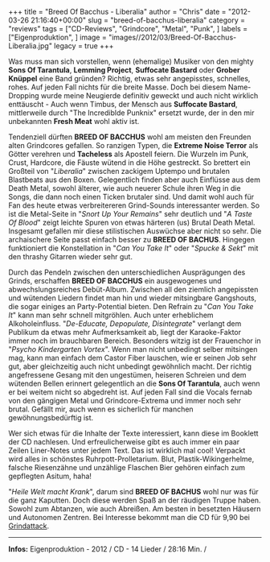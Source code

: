 +++
title = "Breed Of Bacchus - Liberalia"
author = "Chris"
date = "2012-03-26 21:16:40+00:00"
slug = "breed-of-bacchus-liberalia"
category = "reviews"
tags = ["CD-Reviews", "Grindcore", "Metal", "Punk", ]
labels = ["Eigenproduktion", ]
image = "images//2012/03/Breed-Of-Bacchus-Liberalia.jpg"
legacy = true
+++

Was muss man sich vorstellen, wenn (ehemalige) Musiker von den mighty **Sons Of Tarantula**, **Lemming Project**, **Suffocate Bastard** oder **Grober Knüppel** eine Band gründen? Richtig, etwas sehr angepisstes, schnelles, rohes. Auf jeden Fall nichts für die breite Masse. Doch bei diesem Name-Dropping wurde meine Neugierde definitiv geweckt und auch nicht wirklich enttäuscht - Auch wenn Timbus, der Mensch aus **Suffocate Bastard**, mittlerweile durch "The Incrediblde Punknix" ersetzt wurde, der in den mir unbekannten **Fresh Meat** wohl aktiv ist.

Tendenziell dürften **BREED OF BACCHUS** wohl am meisten den Freunden alten Grindcores gefallen. So ranzigen Typen, die **Extreme Noise Terror** als Götter verehren und **Tacheless** als Apostell feiern. Die Wurzeln im Punk, Crust, Hardcore, die Fäuste wütend in die Höhe gestreckt. So brettert ein Großteil von "_Liberalia_" zwischen zackigem Uptempo und brutalen Blastbeats aus den Boxen.
Gelegentlich finden aber auch Einflüsse aus dem Death Metal, sowohl älterer, wie auch neuerer Schule ihren Weg in die Songs, die dann noch einen Ticken brutaler sind. Und damit wohl auch für Fan des heute etwas verbreitereren Grind-Sounds interessanter werden. So ist die Metal-Seite in "_Snort Up Your Remains_" sehr deutlich und "_A Taste Of Blood_" zeigt leichte Spuren von etwas härteren (us) Brutal Death Metal. Insgesamt gefallen mir diese stilistischen Auswüchse aber nicht so sehr. Die archaischere Seite passt einfach besser zu **BREED OF BACHUS**. Hingegen funktioniert die Konstellation in "_Can You Take It_" oder "_Spucke & Sekt_" mit den thrashy Gitarren wieder sehr gut.

Durch das Pendeln zwischen den unterschiedlichen Ausprägungen des Grinds, erschaffen **BREED OF BACCHUS** ein ausgewogenes und abwechslungsreiches Debüt-Album. Zwischen all den ziemlich angepissten und wütenden Liedern findet man hin und wieder mitsingbare Gangshouts, die sogar einiges an Party-Potential bieten. Den Refrain zu "_Can You Take It_" kann man sehr schnell mitgröhlen. Auch unter erheblichem Alkoholeinfluss. "_De-Educate, Depopulate, Disintegrate_" verlangt dem Publikum da etwas mehr Aufmerksamkeit ab, liegt der Karaoke-Faktor immer noch im brauchbaren Bereich. Besonders witzig ist der Frauenchor in "_Psycho Kindergarten Vortex_".
Wenn man nicht unbedingt selber mitsingen mag, kann man einfach dem Castor Fiber lauschen, wie er seinen Job sehr gut, aber gleichzeitig auch nicht unbedingt gewöhnlich macht. Der richtig angefressene Gesang mit den ungestümen, heiseren Schreien und dem wütenden Bellen erinnert gelegentlich an die **Sons Of Tarantula**, auch wenn er bei weitem nicht so abgedreht ist. Auf jeden Fall sind die Vocals fernab von den gängigen Metal und Grindcore-Extrema und immer noch sehr brutal. Gefällt mir, auch wenn es sicherlich für manchen gewöhnungsbedürftig ist.

Wer sich etwas für die Inhalte der Texte interessiert, kann diese im Booklett der CD nachlesen. Und erfreulicherweise gibt es auch immer ein paar Zeilen Liner-Notes unter jedem Text. Das ist wirklich mal cool! Verpackt wird alles in schönstes Ruhrpott-Prolletarium. Blut, Plastik-Wikingerhelme, falsche Riesenzähne und unzählige Flaschen Bier gehören einfach zum gepflegten Asitum, haha!

"_Heile Welt macht Krank_", darum sind **BREED OF BACHUS** wohl nur was für die ganz Kaputten. Doch diese werden Spaß an der räudigen Truppe haben. Sowohl zum Abtanzen, wie auch Abreißen. Am besten in besetzten Häusern und Autonomen Zentren. Bei Interesse bekommt man die CD für 9,90 bei <a href="http://www.grindattack.de/shop/product_info.php/info/p786_BREED-OF-BACCHUS--LIBERALIA--CD.html">Grindattack</a>.



---
**Infos:**
Eigenproduktion - 2012 / 
CD - 14 Lieder / 28:16 Min. / 
